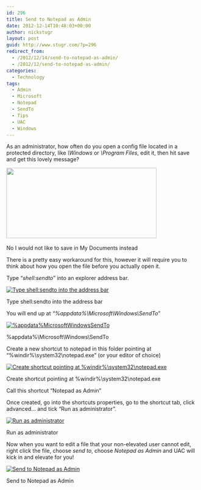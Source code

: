 ```yaml
---
id: 296
title: Send to Notepad as Admin
date: 2012-12-14T10:48:03+00:00
author: nickstugr
layout: post
guid: http://www.stugr.com/?p=296
redirect_from:
  - /2012/12/14/send-to-notepad-as-admin/
  - /2012/12/send-to-notepad-as-admin/
categories:
  - Technology
tags:
  - Admin
  - Microsoft
  - Notepad
  - SendTo
  - Tips
  - UAC
  - Windows
---
```

As an administrator, how often do you open a config file located in a protected directory, like _\Windows_ or _\Program Files_, edit it, then hit save and get this lovely message?

<div id="attachment_297" style="width: 404px" class="wp-caption aligncenter">
  <a href="/wp-content/uploads/2012/12/donthavepermissiontosave-1.png"><img class="size-full wp-image-297" title="No I would not like to save in My Documents instead" src="/wp-content/uploads/2012/12/donthavepermissiontosave-1.png" alt="" width="394" height="185" srcset="/wp-content/uploads/2012/12/donthavepermissiontosave-1.png 394w, /wp-content/uploads/2012/12/donthavepermissiontosave-1-300x141.png 300w" sizes="(max-width: 394px) 100vw, 394px" /></a>
  
  <p class="wp-caption-text">
    No I would not like to save in My Documents instead
  </p>
</div>

There is a pretty easy workaround for this, however it will require you to think about how you open the file before you actually open it.

Type &#8220;_shell:sendto_&#8221; into an explorer address bar.

<div id="attachment_300" style="width: 362px" class="wp-caption aligncenter">
  <a href="/wp-content/uploads/2012/12/shell-sendto-1.png"><img class="size-full wp-image-300" title="Type shell:sendto into the address bar" src="/wp-content/uploads/2012/12/shell-sendto-1.png" alt="Type shell:sendto into the address bar" width="352" height="185" srcset="/wp-content/uploads/2012/12/shell-sendto-1.png 352w, /wp-content/uploads/2012/12/shell-sendto-1-300x158.png 300w" sizes="(max-width: 352px) 100vw, 352px" /></a>
  
  <p class="wp-caption-text">
    Type shell:sendto into the address bar
  </p>
</div>

You will end up at _&#8220;%appdata%\Microsoft\Windows\SendTo_&#8221;

<!--more-->

<div id="attachment_301" style="width: 702px" class="wp-caption aligncenter">
  <a href="/wp-content/uploads/2012/12/sendto-1.png"><img class="size-full wp-image-301" title="%appdata%\Microsoft\Windows\SendTo" src="/wp-content/uploads/2012/12/sendto-1.png" alt="%appdata%MicrosoftWindowsSendTo" width="692" height="245" srcset="/wp-content/uploads/2012/12/sendto-1.png 692w, /wp-content/uploads/2012/12/sendto-1-300x106.png 300w" sizes="(max-width: 692px) 100vw, 692px" /></a>
  
  <p class="wp-caption-text">
    %appdata%\Microsoft\Windows\SendTo
  </p>
</div>

Create a new shortcut to notepad in this folder pointing at &#8220;%windir%\system32\notepad.exe&#8221; (or your editor of choice)

<div id="attachment_303" style="width: 638px" class="wp-caption aligncenter">
  <a href="/wp-content/uploads/2012/12/create-shortcut-1.png"><img class="size-full wp-image-303" title="Create shortcut pointing at %windir%\system32\notepad.exe" src="/wp-content/uploads/2012/12/create-shortcut-1.png" alt="Create shortcut pointing at %windir%\system32\notepad.exe" width="628" height="466" srcset="/wp-content/uploads/2012/12/create-shortcut-1.png 628w, /wp-content/uploads/2012/12/create-shortcut-1-300x223.png 300w" sizes="(max-width: 628px) 100vw, 628px" /></a>
  
  <p class="wp-caption-text">
    Create shortcut pointing at %windir%\system32\notepad.exe
  </p>
</div>

Call this shortcut &#8220;Notepad as Admin&#8221;

Once created, go into the shortcuts properties, go to the shortcut tab, click advanced&#8230; and tick &#8220;Run as administrator&#8221;.

<div id="attachment_307" style="width: 535px" class="wp-caption aligncenter">
  <a href="/wp-content/uploads/2012/12/shortcut-properties-1.png"><img class="size-full wp-image-307" title="Run as administrator" src="/wp-content/uploads/2012/12/shortcut-properties-1.png" alt="Run as administrator" width="525" height="386" srcset="/wp-content/uploads/2012/12/shortcut-properties-1.png 525w, /wp-content/uploads/2012/12/shortcut-properties-1-300x221.png 300w" sizes="(max-width: 525px) 100vw, 525px" /></a>
  
  <p class="wp-caption-text">
    Run as administrator
  </p>
</div>

Now when you want to edit a file that your non-elevated user cannot edit, right click the file, choose _send to_, choose _Notepad as Admin_ and UAC will kick in and elevate for you!

<div id="attachment_308" style="width: 632px" class="wp-caption aligncenter">
  <a href="/wp-content/uploads/2012/12/sendto-notepadasadmin-1.png"><img class="size-full wp-image-308" title="Send to Notepad as Admin" src="/wp-content/uploads/2012/12/sendto-notepadasadmin-1.png" alt="Send to Notepad as Admin" width="622" height="379" srcset="/wp-content/uploads/2012/12/sendto-notepadasadmin-1.png 622w, /wp-content/uploads/2012/12/sendto-notepadasadmin-1-300x183.png 300w" sizes="(max-width: 622px) 100vw, 622px" /></a>
  
  <p class="wp-caption-text">
    Send to Notepad as Admin
  </p>
</div>